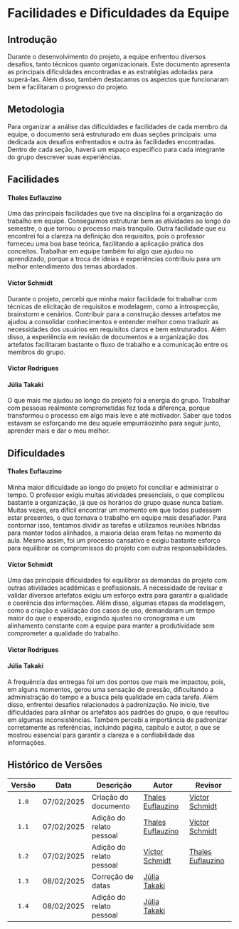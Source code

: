 # Facilidades e Dificuldades da Equipe

## Introdução  

Durante o desenvolvimento do projeto, a equipe enfrentou diversos desafios, tanto técnicos quanto organizacionais. Este documento apresenta as principais dificuldades encontradas e as estratégias adotadas para superá-las. Além disso, também destacamos os aspectos que funcionaram bem e facilitaram o progresso do projeto.  

## Metodologia  

Para organizar a análise das dificuldades e facilidades de cada membro da equipe, o documento será estruturado em duas seções principais: uma dedicada aos desafios enfrentados e outra às facilidades encontradas. Dentro de cada seção, haverá um espaço específico para cada integrante do grupo descrever suas experiências.

## Facilidades

#### Thales Euflauzino
Uma das principais facilidades que tive na disciplina foi a organização do trabalho em equipe. Conseguimos estruturar bem as atividades ao longo do semestre, o que tornou o processo mais tranquilo. Outra facilidade que eu encontrei foi a clareza na definição dos requisitos, pois o professor forneceu uma boa base teórica, facilitando a aplicação prática dos conceitos. Trabalhar em equipe também foi algo que ajudou no aprendizado, porque a troca de ideias e experiências contribuiu para um melhor entendimento dos temas abordados.

#### Víctor Schmidt

Durante o projeto, percebi que minha maior facilidade foi trabalhar com técnicas de elicitação de requisitos e modelagem, como a introspecção, brainstorm e cenários. Contribuir para a construção desses artefatos me ajudou a consolidar conhecimentos e entender melhor como traduzir as necessidades dos usuários em requisitos claros e bem estruturados. Além disso, a experiência em revisão de documentos e a organização dos artefatos facilitaram bastante o fluxo de trabalho e a comunicação entre os membros do grupo.

#### Victor Rodrigues

#### Júlia Takaki
O que mais me ajudou ao longo do projeto foi a energia do grupo. Trabalhar com pessoas realmente comprometidas fez toda a diferença, porque transformou o processo em algo mais leve e até motivador. Saber que todos estavam se esforçando me deu aquele empurrãozinho para seguir junto, aprender mais e dar o meu melhor.

## Dificuldades

#### Thales Euflauzino

Minha maior dificuldade ao longo do projeto foi conciliar e administrar o tempo. O professor exigiu muitas atividades presenciais, o que complicou bastante a organização, já que os horários do grupo quase nunca batiam. Muitas vezes, era difícil encontrar um momento em que todos pudessem estar presentes, o que tornava o trabalho em equipe mais desafiador. Para contornar isso, tentamos dividir as tarefas e utilizamos reuniões híbridas para manter todos alinhados, a maioria delas eram feitas no momento da aula. Mesmo assim, foi um processo cansativo e exigiu bastante esforço para equilibrar os compromissos do projeto com outras responsabilidades.

#### Víctor Schmidt

Uma das principais dificuldades foi equilibrar as demandas do projeto com outras atividades acadêmicas e profissionais. A necessidade de revisar e validar diversos artefatos exigiu um esforço extra para garantir a qualidade e coerência das informações. Além disso, algumas etapas da modelagem, como a criação e validação dos casos de uso, demandaram um tempo maior do que o esperado, exigindo ajustes no cronograma e um alinhamento constante com a equipe para manter a produtividade sem comprometer a qualidade do trabalho.

#### Victor Rodrigues

#### Júlia Takaki

A frequência das entregas foi um dos pontos que mais me impactou, pois, em alguns momentos, gerou uma sensação de pressão, dificultando a administração do tempo e a busca pela qualidade em cada tarefa. Além disso, enfrentei desafios relacionados à padronização. No início, tive dificuldades para alinhar os artefatos aos padrões do grupo, o que resultou em algumas inconsistências. Também percebi a importância de padronizar corretamente as referências, incluindo página, capítulo e autor, o que se mostrou essencial para garantir a clareza e a confiabilidade das informações.

## Histórico de Versões

| Versão | Data | Descrição | Autor | Revisor |
| :----: | ---- | --------- | ----- | ------- |
| `1.0`  |07/02/2025| Criação do documento | [Thales Euflauzino](https://github.com/thaleseuflauzino) | [Víctor Schmidt](https://github.com/moonshinerd) |
| `1.1`  |07/02/2025| Adição do relato pessoal | [Thales Euflauzino](https://github.com/thaleseuflauzino) | [Víctor Schmidt](https://github.com/moonshinerd) |
| `1.2`  |07/02/2025| Adição do relato pessoal | [Víctor Schmidt](https://github.com/moonshinerd) | [Thales Euflauzino](https://github.com/thaleseuflauzino) |
| `1.3`  |08/02/2025| Correção de datas | [Júlia Takaki](https://github.com/juliatakaki) |
| `1.4`  |08/02/2025| Adição do relato pessoal | [Júlia Takaki](https://github.com/juliatakaki) |